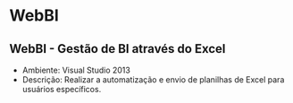 # WebBI
WebBI - Gestão de BI através do Excel
-------------------------------------
- Ambiente: Visual Studio 2013
- Descrição: Realizar a automatização e envio de planilhas de Excel para usuários específicos.

